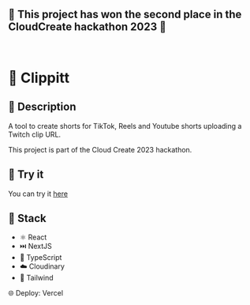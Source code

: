 ## 🥈 This project has won the second place in the CloudCreate hackathon 2023 🤩

<br/>

# 🎥 Clippitt

## 📜 Description

A tool to create shorts for TikTok, Reels and Youtube shorts uploading a Twitch clip URL.

This project is part of the Cloud Create 2023 hackathon.

## 🔗 Try it

You can try it [here](https://clippitt.vercel.app)

## 🚀 Stack

- ⚛️ React
- ⏭️ NextJS
- 💙 TypeScript
- ☁️ Cloudinary
- 💄 Tailwind

🌐 Deploy: Vercel
